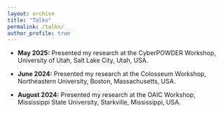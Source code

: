 ```yaml
---
layout: archive
title: "Talks"
permalink: /talks/
author_profile: true
---
```

* **May 2025:** Presented my research at the CyberPOWDER Workshop, University of Utah, Salt Lake City, Utah, USA.

* **June 2024:** Presented my research at the Colosseum Workshop, Northeastern University, Boston, Massachusetts, USA.

* **August 2024:** Presented my research at the OAIC Workshop, Mississippi State University, Starkville, Mississippi, USA.
